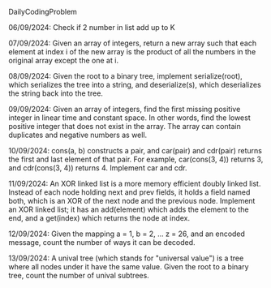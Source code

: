 DailyCodingProblem

06/09/2024: Check if 2 number in list add up to K

07/09/2024: Given an array of integers, return a new array such that each element at index i of the new array is the product of all the numbers in the original array except the one at i.

08/09/2024: Given the root to a binary tree, implement serialize(root), which serializes the tree into a string, and deserialize(s), which deserializes the string back into the tree.

09/09/2024: Given an array of integers, find the first missing positive integer in linear time and constant space. In other words, find the lowest positive integer that does not exist in the array. The array can contain duplicates and negative numbers as well.

10/09/2024: cons(a, b) constructs a pair, and car(pair) and cdr(pair) returns the first and last element of that pair. For example, car(cons(3, 4)) returns 3, and cdr(cons(3, 4)) returns 4. Implement car and cdr.

11/09/2024: An XOR linked list is a more memory efficient doubly linked list. Instead of each node holding next and prev fields, it holds a field named both, which is an XOR of the next node and the previous node. Implement an XOR linked list; it has an add(element) which adds the element to the end, and a get(index) which returns the node at index.

12/09/2024: Given the mapping a = 1, b = 2, ... z = 26, and an encoded message, count the number of ways it can be decoded.

13/09/2024: A unival tree (which stands for "universal value") is a tree where all nodes under it have the same value. Given the root to a binary tree, count the number of unival subtrees.
